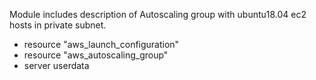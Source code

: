 Module includes description of Autoscaling group with ubuntu18.04 ec2 hosts in private subnet.

- resource "aws_launch_configuration"
- resource "aws_autoscaling_group"
- server userdata